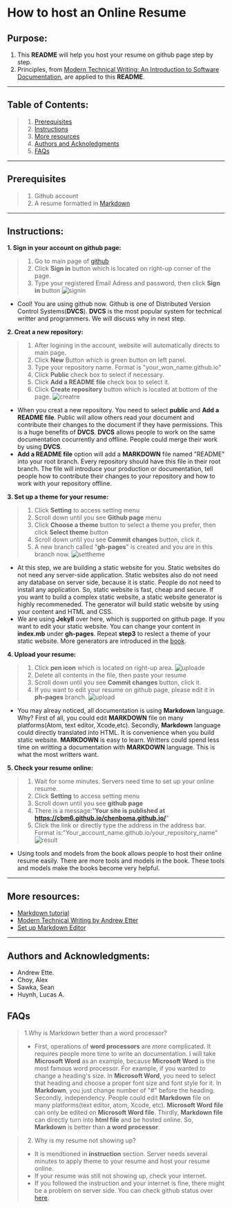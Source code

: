 # How to host an Online Resume
## Purpose:
1. This **README** will help you host your resume on github page step by step.
2. Principles, from [Modern Technical Writing: An Introduction to Software Documentation](https://www.amazon.ca/Modern-Technical-Writing-Introduction-Documentation-ebook/dp/B01A2QL9SS), are applied to this **README**.
***
## Table of Contents:
  >1. [Prerequisites](#Prerequisites)
  >2. [Instructions](#Instructions)
  >3. [More resources](#More-resources)
  >4. [Authors and Acknoledgments](#Authors-and-Acknowledgments)
  >5. [FAQs](#FAQs)
***
## Prerequisites
  >1. Github account
  >2. A resume formatted in [Markdown](https://www.markdowntutorial.com/)
***
## Instructions:
**1. Sign in your account on github page:**
  >1. Go to main page of [github](https://github.com/)
  >2. Click **Sign in** button which is located on right-up corner of the page.
  >3. Type your registered Email Adress and password, then click **Sign in** button
  ![signin](/assets/signin.gif)
  - Cool! You are using github now. Github is one of Distributed Version Control Systems(**DVCS**). **DVCS** is the most popular system for technical writter and programmers. We will discuss why in next step.

**2. Creat a new repository:**
  >1. After logining in the account, website will automatically directs to main page.
  >2. Click **New** Button which is green button on left panel.
  >3. Type your repository name. Format is "your_won_name.github.io"
  >4. Click **Public** check box to select if necessary.
  >5. Click **Add a README file** check box to select it.
  >6. Click **Create repository** button which is located at bottom of the page.
  ![creatre](/assets/creatrep.gif)
  - When you creat a new repository. You need to select **public** and **Add a README file**. Public will allow others read your document and contribute their changes to the document if they have permissions. This is a huge benefits of **DVCS**. **DVCS** allows people to work on the same documentation cocurrently and offline. People could merge their work by using **DVCS**. 
  - **Add a README file** option will add a **MARKDOWN** file named "README" into your root branch. Every repository should have this file in their root branch. The file will introduce your production or documentation, tell people how to contribute their changes to your repository and how to work with your repository offline.
  
**3. Set up a theme for your resume:**
  >1. Click **Setting** to access setting menu
  >2. Scroll down until you see **Github page** menu
  >3. Click **Choose a theme** button to select a theme you prefer, then click **Select theme** button
  >4. Scroll down until you see **Commit changes** button, click it.
  >5. A new branch called "**gh-pages**" is created and you are in this branch now.
  ![settheme](/assets/settheme.gif)
  - At this step, we are building a static website for you. Static websites do not need any server-side application. Static websites also do not need any database on server side, because it is static. People do not need to install any application. So, static website is fast, cheap and secure. If you want to build a complex static website, a static website generator is highly recommeneded. The generator will build static website by using your content and HTML and CSS.
  - We are using **Jekyll** over here, which is supported on github page. If you want to edit your static website. You can change your content in **index.mb** under **gh-pages**. Repeat **step3** to reslect a theme of your static website. More generators are introduced in the [book](https://www.amazon.ca/Modern-Technical-Writing-Introduction-Documentation-ebook/dp/B01A2QL9SS).

**4. Upload your resume:**
  >1. Click **pen icon** which is located on right-up area. ![uploade](/assets/pen.png)
  >2. Delete all contents in the file, then paste your resume
  >3. Scroll down until you see **Commit changes** button, click it.
  >4. If you want to edit your resume on github page, please edit it in **ph-pages** branch.
  ![upload](/assets/upload.gif)
  - You may alreay noticed, all documentation is using **Markdown** language. Why? First of all, you could edit **MARKDOWN** file on many platforms(Atom, text editor, Xcode,etc). Secondly, **Markdown** language could directly translated into HTML. It is convenience when you build static website. **MARKDOWN** is easy to learn. Writters could spend less time on writting a documentation with **MARKDOWN** language. This is what the most writters want.
  
**5. Check your resume online:**
  >1. Wait for some minutes. Servers need time to set up your online resume.
  >2. Click **Setting** to access setting menu
  >3. Scroll down until you see **github page**
  >4. There is a message:"**Your site is published at https://cbm6.github.io/chenboma.github.io/**"
  >5. Click the link or directly type the address in the address bar. Format is:"Your_account_name.github.io/your_repository_name"
  ![result](/assets/result.gif)
  - Using tools and models from the book allows people to host their online resume easily. There are more tools and models in the book. These tools and models make the books become very helpful.
***
## More resources:
- [Markdown tutorial](https://www.markdowntutorial.com/)
- [Modern Technical Writing by Andrew Etter](https://www.amazon.ca/Modern-Technical-Writing-Introduction-Documentation-ebook/dp/B01A2QL9SS)
- [Set up Markdown Editor](https://www.portent.com/blog/copywriting/content-strategy/atom-markdown.htm)
***
## Authors and Acknowledgments:
- Andrew Ette.
- Choy, Alex 
- Sawka, Sean 
- Huynh, Lucas A. 
## FAQs
  > 1.Why is Markdown better than a word processor?
  >- First, operations of **word processors** are _more_ complicated. It requires people more time to write an documentation. I will take **Microsoft Word** as an example, because **Microsoft Word** is the most famous word processor. For example, if you wanted to change a heading's size. In **Microsoft Word**, you need to select that heading and choose a proper font size and font style for it. In **Markdown**, you just change number of "#" before the heading. Secondly, independency. People could edit **Markdown** file on many platforms(text editor, atom, Xcode, etc). **Microsoft Word file** can only be edited on **Microsoft Word file**. Thirdly, **Markdown file** can directly turn into **html file** and be hosted online. So, **Markdown** is better than **a word processor**.
  
  >2. Why is my resume not showing up?
  >- It is mendtioned in **instruction** section. Server needs several minutes to apply theme to your resume and host your resume online.
  >- If your resume was still not showing up, check your internet.
  >- If you followed the instruction and your internet is fine, there might be a problem on server side. You can check github status over [here](https://www.githubstatus.com/).
